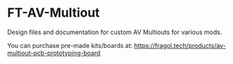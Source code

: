 # FT-AV-Multiout
Design files and documentation for custom AV Multiouts for various mods.


You can purchase pre-made kits/boards at: https://fragol.tech/products/av-multiout-pcb-prototyping-board
